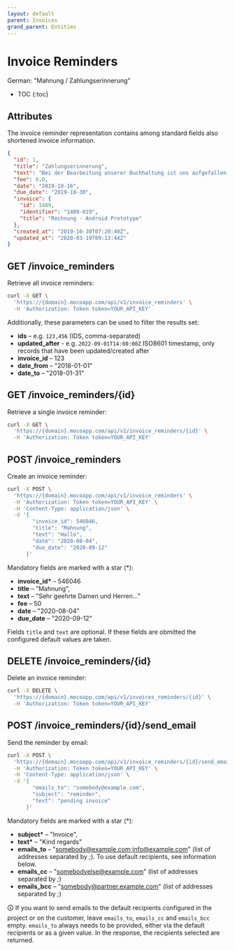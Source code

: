 ```yaml
---
layout: default
parent: Invoices
grand_parent: Entities
---
```


# Invoice Reminders

German: "Mahnung / Zahlungserinnerung"

- TOC
{:toc}

## Attributes

The invoice reminder representation contains among standard fields also shortened invoice information.

```json
{
  "id": 1,
  "title": "Zahlungserinnerung",
  "text": "Bei der Bearbeitung unserer Buchhaltung ist uns aufgefallen, dass wir für folgende Rechnung noch keinen Zahlungseingang verbuchen konnten. Sicherlich handelt es sich hierbei um ein Versehen. Wir bitten Sie höflich, uns den Betrag in den nächsten Tagen zu überweisen. Sollte sich Ihre Zahlung mit diesem Schreiben gekreuzt haben, betrachten Sie diese Erinnerung als gegenstandslos.",
  "fee": 0.0,
  "date": "2019-10-16",
  "due_date": "2019-10-30",
  "invoice": {
    "id": 1489,
    "identifier": "1409-019",
    "title": "Rechnung - Android Prototype"
  },
  "created_at": "2019-10-30T07:20:40Z",
  "updated_at": "2020-03-19T09:13:44Z"
}
```

## GET /invoice_reminders

Retrieve all invoice reminders:

```bash
curl -X GET \
  'https://{domain}.mocoapp.com/api/v1/invoice_reminders' \
  -H 'Authorization: Token token=YOUR_API_KEY'
```

Additionally, these parameters can be used to filter the results set:

- **ids** – e.g. `123,456` (IDS, comma-separated)
- **updated_after** - e.g. `2022-09-01T14:00:00Z` ISO8601 timestamp, only records that have been updated/created after
- **invoice_id** – 123
- **date_from** – "2018-01-01"
- **date_to** – "2018-01-31"

## GET /invoice_reminders/{id}

Retrieve a single invoice reminder:

```bash
curl -X GET \
  'https://{domain}.mocoapp.com/api/v1/invoice_reminders/{id}' \
  -H 'Authorization: Token token=YOUR_API_KEY'
```

## POST /invoice_reminders

Create an invoice reminder:

```bash
curl -X POST \
  'https://{domain}.mocoapp.com/api/v1/invoice_reminders' \
  -H 'Authorization: Token token=YOUR_API_KEY' \
  -H 'Content-Type: application/json' \
  -d '{
        "invoice_id": 546046,
        "title": "Mahnung",
        "text": "Hallo",
        "date": "2020-08-04",
        "due_date": "2020-09-12"
      }'
```

Mandatory fields are marked with a star (\*):

- **invoice_id\*** – 546046
- **title** – "Mahnung",
- **text** – "Sehr geehrte Damen und Herren..."
- **fee** – 50
- **date** – "2020-08-04"
- **due_date** – "2020-09-12"

Fields `title` and `text` are optional. If these fields are obmitted the configured default values are taken.

## DELETE /invoice_reminders/{id}

Delete an invoice reminder:

```bash
curl -X DELETE \
  'https://{domain}.mocoapp.com/api/v1/invoices_reminders/{id}' \
  -H 'Authorization: Token token=YOUR_API_KEY'
```

## POST /invoice_reminders/{id}/send_email

Send the reminder by email:

```bash
curl -X POST \
  'https://{domain}.mocoapp.com/api/v1/invoice_reminders/{id}/send_email' \
  -H 'Authorization: Token token=YOUR_API_KEY' \
  -H 'Content-Type: application/json' \
  -d '{
        "emails_to": "somebody@example.com",
        "subject": "reminder",
        "text": "pending invoice"
      }'
```

Mandatory fields are marked with a star (\*):

- **subject\*** – "Invoice",
- **text\*** – "Kind regards"
- **emails_to** – "somebody@example.com;info@example.com" (list of addresses separated by _;_). To use default recipients, see information below.
- **emails_cc** – "somebodyelse@example.com" (list of addresses separated by _;_)
- **emails_bcc** – "somebody@partner.example.com" (list of addresses separated by _;_)

🛈 If you want to send emails to the default recipients configured in the project or on the customer, leave `emails_to`, `emails_cc` and `emails_bcc` empty. `emails_to` always needs to be provided, either via the default recipients or as a given value. In the response, the recipients selected are returned.
